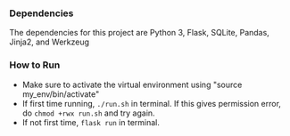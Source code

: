 ### Dependencies
The dependencies for this project are Python 3, Flask, SQLite, Pandas, Jinja2, and Werkzeug

### How to Run
- Make sure to activate the virtual environment using "source my_env/bin/activate"
- If first time running, `./run.sh` in terminal. If this gives permission error, do `chmod +rwx run.sh` and try again.
- If not first time, `flask run` in terminal.
